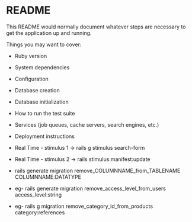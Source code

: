 # README

This README would normally document whatever steps are necessary to get the
application up and running.

Things you may want to cover:

* Ruby version

* System dependencies

* Configuration

* Database creation

* Database initialization

* How to run the test suite

* Services (job queues, cache servers, search engines, etc.)

* Deployment instructions

* Real Time - stimulus 1 -> rails g stimulus search-form
* Real Time - stimulus 2 -> rails  stimulus:manifest:update

* rails generate migration remove_COLUMNNAME_from_TABLENAME COLUMNNAME:DATATYPE
* eg- rails generate migration remove_access_level_from_users access_level:string
* eg- rails g migration remove_category_id_from_products category:references